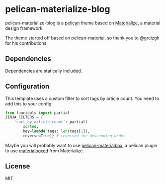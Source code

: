 # pelican-materialize-blog

pelican-materialize-blog is a [pelican](http://blog.getpelican.com/) theme based on [Materialize](http://materializecss.com/), a material design framework.

The theme started off based on [pelican-material](https://github.com/greizgh/pelican-material), so thank you to @greizgh for his contributions.

## Dependencies

Dependencies are statically included.

## Configuration

This template uses a custom filter to sort tags by article count. You need to add this to your config:

```python
from functools import partial
JINJA_FILTERS = {
    'sort_by_article_count': partial(
        sorted,
        key=lambda tags: len(tags[1]),
        reverse=True)} # reversed for descending order
```

Maybe you will probably want to use [pelican-materialbox](https://github.com/greizgh/pelican-materialbox), a pelican plugin to use [materialboxed](http://materializecss.com/media.html#materialbox) from Materialize.

## License

MIT
